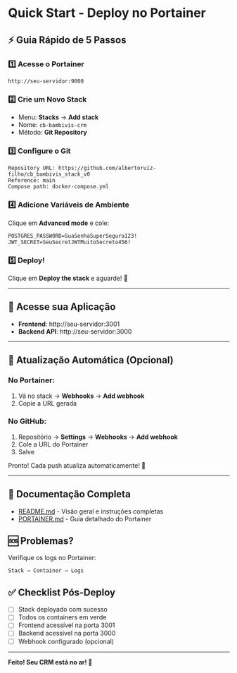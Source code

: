 # Quick Start - Deploy no Portainer

## ⚡ Guia Rápido de 5 Passos

### 1️⃣ Acesse o Portainer
```
http://seu-servidor:9000
```

### 2️⃣ Crie um Novo Stack
- Menu: **Stacks** → **Add stack**
- Nome: `cb-bambivis-crm`
- Método: **Git Repository**

### 3️⃣ Configure o Git
```
Repository URL: https://github.com/albertoruiz-filho/cb_bambivis_stack_v0
Reference: main
Compose path: docker-compose.yml
```

### 4️⃣ Adicione Variáveis de Ambiente

Clique em **Advanced mode** e cole:

```env
POSTGRES_PASSWORD=SuaSenhaSuperSegura123!
JWT_SECRET=SeuSecretJWTMuitoSecreto456!
```

### 5️⃣ Deploy!
Clique em **Deploy the stack** e aguarde! 🚀

---

## 📍 Acesse sua Aplicação

- **Frontend**: http://seu-servidor:3001
- **Backend API**: http://seu-servidor:3000

---

## 🔄 Atualização Automática (Opcional)

### No Portainer:
1. Vá no stack → **Webhooks** → **Add webhook**
2. Copie a URL gerada

### No GitHub:
1. Repositório → **Settings** → **Webhooks** → **Add webhook**
2. Cole a URL do Portainer
3. Salve

Pronto! Cada push atualiza automaticamente! 🎉

---

## 📖 Documentação Completa

- [README.md](README.md) - Visão geral e instruções completas
- [PORTAINER.md](PORTAINER.md) - Guia detalhado do Portainer

## 🆘 Problemas?

Verifique os logs no Portainer:
```
Stack → Container → Logs
```

## ✅ Checklist Pós-Deploy

- [ ] Stack deployado com sucesso
- [ ] Todos os containers em verde
- [ ] Frontend acessível na porta 3001
- [ ] Backend acessível na porta 3000
- [ ] Webhook configurado (opcional)

---

**Feito! Seu CRM está no ar! 🎊**
